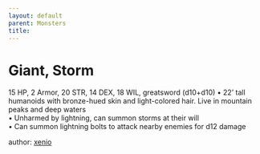 ```yaml
---
layout: default
parent: Monsters 
title: 
--- 
```

# Giant, Storm
15 HP, 2 Armor, 20 STR, 14 DEX, 18 WIL, greatsword (d10+d10)
• 22’ tall humanoids with bronze-hued skin and light-colored hair. Live in mountain peaks and deep waters  
• Unharmed by lightning, can summon storms at their will  
• Can summon lightning bolts to attack nearby enemies for d12 damage  




author: [xenio](https://xenioinabottle.blogspot.com/2021/02/classic-monsters-for-cairnito-part-1.html) 


